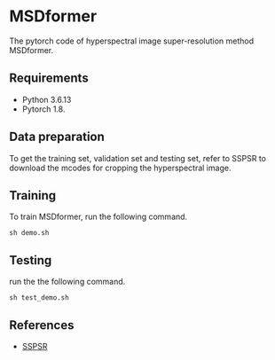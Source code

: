 # MSDformer
The pytorch code of hyperspectral image super-resolution method MSDformer.

## Requirements
* Python 3.6.13
* Pytorch 1.8.

## Data preparation
To get the training set, validation set and testing set, refer to SSPSR to download the mcodes for cropping the hyperspectral image.

## Training
To train MSDformer, run the following command.<br>
```
sh demo.sh
```
## Testing
run the the following command.<br>
```
sh test_demo.sh
```
## References
* [SSPSR](https://github.com/junjun-jiang/SSPSR)
